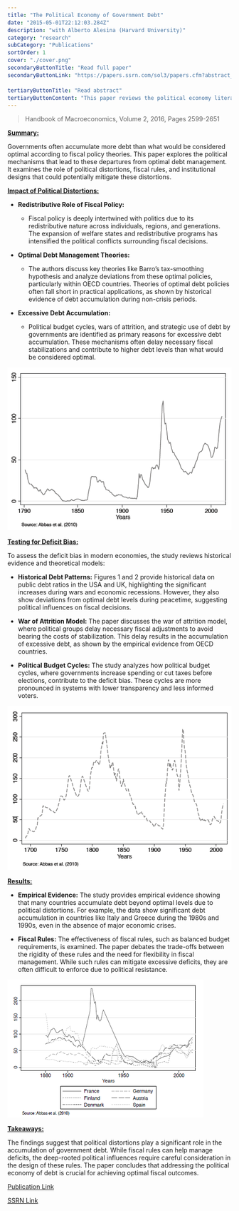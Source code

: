 ```yaml
---
title: "The Political Economy of Government Debt"
date: "2015-05-01T22:12:03.284Z"
description: "with Alberto Alesina (Harvard University)"
category: "research"
subCategory: "Publications"
sortOrder: 1
cover: "./cover.png"
secondaryButtonTitle: "Read full paper"
secondaryButtonLink: "https://papers.ssrn.com/sol3/papers.cfm?abstract_id=2706322"

tertiaryButtonTitle: "Read abstract"
tertiaryButtonContent: "This paper reviews the political economy literature on why governments often accumulate more debt than what would be considered optimal according to fiscal policy prescriptions. The focus is on understanding the political distortions that lead to these departures from optimal debt management, and the potential institutional designs that could moderate these tendencies."
---
```


> Handbook of Macroeconomics, Volume 2, 2016, Pages 2599-2651

**<u>Summary:</u>**

Governments often accumulate more debt than what would be considered optimal according to fiscal policy theories. This paper explores the political mechanisms that lead to these departures from optimal debt management. It examines the role of political distortions, fiscal rules, and institutional designs that could potentially mitigate these distortions.

**<u>Impact of Political Distortions:</u>**

- **Redistributive Role of Fiscal Policy:**

  - Fiscal policy is deeply intertwined with politics due to its redistributive nature across individuals, regions, and generations. The expansion of welfare states and redistributive programs has intensified the political conflicts surrounding fiscal decisions.

- **Optimal Debt Management Theories:**

  - The authors discuss key theories like Barro’s tax-smoothing hypothesis and analyze deviations from these optimal policies, particularly within OECD countries. Theories of optimal debt policies often fall short in practical applications, as shown by historical evidence of debt accumulation during non-crisis periods.

- **Excessive Debt Accumulation:**
  - Political budget cycles, wars of attrition, and strategic use of debt by governments are identified as primary reasons for excessive debt accumulation. These mechanisms often delay necessary fiscal stabilizations and contribute to higher debt levels than what would be considered optimal.

![Figure 1: Ratio of Public Debt to Trend Real GDP in the USA, 1790-2012](./pe_figure1.png)

**<u>Testing for Deficit Bias:</u>**

To assess the deficit bias in modern economies, the study reviews historical evidence and theoretical models:

- **Historical Debt Patterns:** Figures 1 and 2 provide historical data on public debt ratios in the USA and UK, highlighting the significant increases during wars and economic recessions. However, they also show deviations from optimal debt levels during peacetime, suggesting political influences on fiscal decisions.

- **War of Attrition Model:** The paper discusses the war of attrition model, where political groups delay necessary fiscal adjustments to avoid bearing the costs of stabilization. This delay results in the accumulation of excessive debt, as shown by the empirical evidence from OECD countries.

- **Political Budget Cycles:** The study analyzes how political budget cycles, where governments increase spending or cut taxes before elections, contribute to the deficit bias. These cycles are more pronounced in systems with lower transparency and less informed voters.

![Figure 2: HRatio of Public Debt to Trend Real GDP in the UK, 1692-2012](./pe_figure2.png)

**<u>Results:</u>**

- **Empirical Evidence:** The study provides empirical evidence showing that many countries accumulate debt beyond optimal levels due to political distortions. For example, the data show significant debt accumulation in countries like Italy and Greece during the 1980s and 1990s, even in the absence of major economic crises.

- **Fiscal Rules:** The effectiveness of fiscal rules, such as balanced budget requirements, is examined. The paper debates the trade-offs between the rigidity of these rules and the need for flexibility in fiscal management. While such rules can mitigate excessive deficits, they are often difficult to enforce due to political resistance.

![Figure 4: Low Debt Countries: Ratio of Public Debt to Trend Real GDP, 1880-2000](./pe_figure4.png)

**<u>Takeaways:</u>**

The findings suggest that political distortions play a significant role in the accumulation of government debt. While fiscal rules can help manage deficits, the deep-rooted political influences require careful consideration in the design of these rules. The paper concludes that addressing the political economy of debt is crucial for achieving optimal fiscal outcomes.

[Publication Link](https://www.sciencedirect.com/science/article/abs/pii/S157400481600015X)

[SSRN Link](https://papers.ssrn.com/sol3/papers.cfm?abstract_id=2706322)
